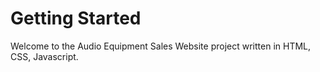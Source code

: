 # Getting Started
Welcome to the Audio Equipment Sales Website project written in HTML, CSS, Javascript.
